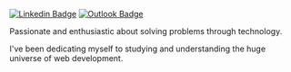 [![Linkedin Badge](https://img.shields.io/badge/-Enzo%20Marzo-blue?style=flat-square&logo=Linkedin&logoColor=white&link=https://www.linkedin.com/in/enzocmarzo/)](https://www.linkedin.com/in/enzocmarzo/)
[![Outlook Badge](https://img.shields.io/badge/-enzomarzo@hotmail.com-0078D4?style=flat-square&logo=microsoft-outlook&logoColor=white&link=mailto:enzomarzo@hotmail.com)](mailto:enzomarzo@hotmail.com)

Passionate and enthusiastic about solving problems through technology.

I've been dedicating myself to studying and understanding the huge universe of web development.

